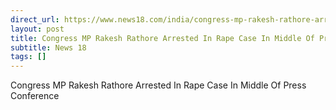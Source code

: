 ```yaml
---
direct_url: https://www.news18.com/india/congress-mp-rakesh-rathore-arrested-in-rape-case-in-middle-of-press-conference-9208066.html
layout: post
title: Congress MP Rakesh Rathore Arrested In Rape Case In Middle Of Press Conference
subtitle: News 18
tags: []
---
```


Congress MP Rakesh Rathore Arrested In Rape Case In Middle Of Press Conference
